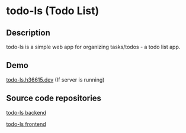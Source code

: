 # todo-ls (Todo List)

## Description
todo-ls is a simple web app for organizing tasks/todos - a todo list app.

## Demo
[todo-ls.h36615.dev](https://todo-ls.h36615.dev/) (If server is running)

## Source code repositories
[todo-ls backend](https://github.com/H36615/todo-ls-backend)

[todo-ls frontend](https://github.com/H36615/todo-ls-frontend)
